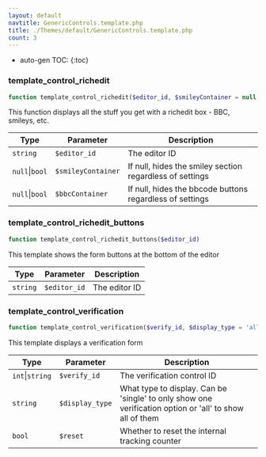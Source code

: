 ```yaml
---
layout: default
navtitle: GenericControls.template.php
title: ./Themes/default/GenericControls.template.php
count: 3
---
```

* auto-gen TOC:
{:toc}
### template_control_richedit

```php
function template_control_richedit($editor_id, $smileyContainer = null, $bbcContainer = null)
```
This function displays all the stuff you get with a richedit box - BBC, smileys, etc.



Type|Parameter|Description
---|---|---
`string`|`$editor_id`|The editor ID
`null`\|`bool`|`$smileyContainer`|If null, hides the smiley section regardless of settings
`null`\|`bool`|`$bbcContainer`|If null, hides the bbcode buttons regardless of settings

### template_control_richedit_buttons

```php
function template_control_richedit_buttons($editor_id)
```
This template shows the form buttons at the bottom of the editor



Type|Parameter|Description
---|---|---
`string`|`$editor_id`|The editor ID

### template_control_verification

```php
function template_control_verification($verify_id, $display_type = 'all', $reset = false)
```
This template displays a verification form



Type|Parameter|Description
---|---|---
`int`\|`string`|`$verify_id`|The verification control ID
`string`|`$display_type`|What type to display. Can be 'single' to only show one verification option or 'all' to show all of them
`bool`|`$reset`|Whether to reset the internal tracking counter

